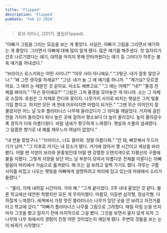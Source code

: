 ```yaml
---
title: 'Flipped'
description: 'Flipped'
pubDate: 'Feb 12 2024'
---
```


> 로브 라이너, (2017). 플립(Flipped).

“아빠가 그림을 그리는 모습을 보는 게 좋았다. 사실은, 아빠가 그림을 그리면서 얘기하는 게 좋았다. 그러면서 아빠에 대해 많이 알게 됐다. 많은 얘기를 해주셨다. 첫 일자리가 건초 나르기였다는 얘기, 대학을 마치지 못해 안타까웠다는 얘기 등 그러다가 하루는 불쑥 얘기를 꺼내셨다.”

”브라이스 로스키와는 어떤 사이니?”
”아무 사이 아니에요.”
“그렇군. 내가 잘못 알았구나.”
”왜 그런 생각을 하세요?”
”그냥. 네가 늘 그 애 얘기를 하니까. ”
”제가요? 모르겠어요. 그 애의 눈 때문인 것 같아요. 미소도 예쁘고요.”
”그 애는 어때?”
”네?”
”풍경 전체를 봐야지.”
”무슨 뜻이에요?”
”그림은 그저 풍경을 모아놓은 게 아니야. 소는 그 자체로 소잖아. 초원은 그 자체로 잔디와 꽃이지. 나뭇가지 사이로 비치는 햇살은 그저 빛줄기일 뿐이고. 하지만 모든 게 한데 어우러지면 마법이 되거든.”
”그땐 무슨 의미인지 잘 몰랐지만 어느 날 오후 플라타너스 나무에 올라갔다가 그 의미를 깨달았다. 가지에 걸린 연을 가지러 올라갔다 워낙 높은 곳에 걸려서 평소보다 더 높이 올라갔다. 높이 올라갈수록 경치가 더욱 아름다웠다. 바람 냄새가 향긋하게 느껴졌다. 햇살과 수풀의 냄새였다. 그 달콤한 향기로 내 폐를 채우느라 여념이 없었다.”

”내 연을 찾았구나.”
”브라이스, 너도 올라와. 정말 아름다워.”
”안 돼, 삐끗해서 두드러기가 났어.”
”그 이후로 거기는 내 장소가 됐다. 거기에 앉아서 몇 시간이고 세상을 바라봤다. 어떨 땐 석양이 보라와 분홍빛인데 어떨 땐 강렬한 오렌지색으로 지평선의 구름에 불을 지폈다. 그렇게 석양을 보던 어느 날 부분이 모여서 아름다운 전체를 이룬다는 아빠 말씀이 머리에서 가슴으로 옮겨왔다. 해 뜨는 걸 보려고 일찍 가기도 했다. 하루는 구름 사이를 비집고 나오는 햇빛을 아빠에게 설명하려고 머리에 담고 있는데 아래에서 소리가 들렸다.”

···
“줄리, 이제 내려갈 시간이야. 가야 해.”
”그게 끝이었다. 2주 내내 울었던 것 같다. 물론 학교에선 태연한 척했지만 모든 게 무의미했다. 마름모, 이등변 삼각형, 정삼각형. 다 하찮게 느껴졌다. 세계에서 가장 멋진 플라타너스 나무가 있던 곳을 안 보려고 자전거를 타고 학교에 갔다.”
”아빠가 플라타너스 나무를 그림으로 그려줬다. 매일 아침 눈을 뜨자마자 그것을 봤고 잠자기 전에 마지막으로 그걸 봤다. 그것을 보면서 울지 않게 되자 그 나무와 나무 위에서의 경험이 진정 어떤 것이었는지 깨닫게 됐다. 주변의 것들을 보는 눈이 바뀌기 시작했다.”
